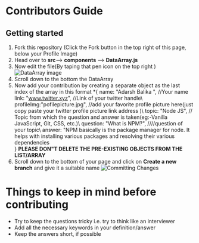 
# Contributors Guide 


## Getting started

1. Fork this repository (Click the Fork button in the top right of this page, below your Profile Image)
2. Head over to **src**--> **components** --> **DataArray.js**
3. Now  edit the file(By taping that pen icon on the top right )
![DataArray image](https://ibb.co/jTVc5KB)
4. Scroll down to the bottom  the DataArray
5. Now add your contribution  by creating a separate object as the last index of the array in this format 
    *{ 
  name: "Adarsh Balika ",        //Your name\
  link: "www.twitter.xyz",        //Link of your twitter handle\ 
  profileImg:"pofilepicture.jpg",  //add your favorite profile picture here(just copy paste your twitter profile picture link address )\ 
  topic: "Node JS",               // Topic from which the question and answer is taken(eg:-Vanilla JavaScript, Git, CSS, etc.)\ 
  question: "What is NPM?",       ////question of your topic\ 
  answer: "NPM basically is the package manager for node. It helps with installing various packages and resolving their various dependencies\
}
**PLEASE DON"T DELETE THE PRE-EXISTING OBJECTS FROM THE LIST/ARRAY**
6. Scroll down to the bottom of your page and click on  **Create a new branch** and give it a suitable name 
![Committing Changes](https://ibb.co/88fFJxw)


# Things to keep in mind before contributing
* Try to keep the questions tricky i.e. try to think like an interviewer
* Add all the necessary keywords in your definition/answer
* Keep the answers short, if possible 

